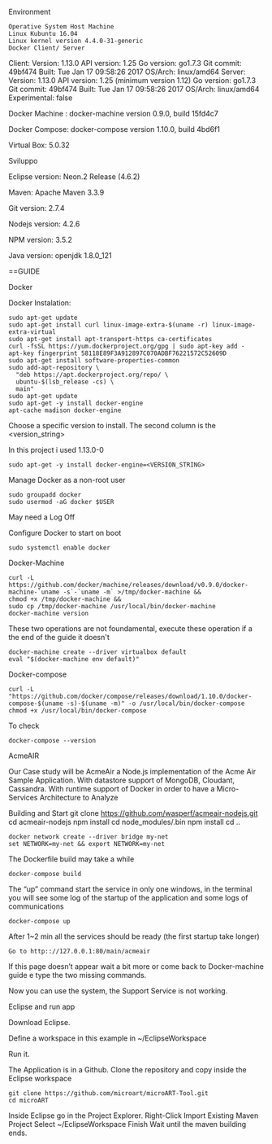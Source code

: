 ﻿Environment

    Operative System Host Machine
    Linux Kubuntu 16.04
    Linux kernel version 4.4.0-31-generic
    Docker Client/ Server

Client:
    Version:      1.13.0
    API version:  1.25
    Go version:   go1.7.3
    Git commit:   49bf474
    Built:        Tue Jan 17 09:58:26 2017
    OS/Arch:      linux/amd64
Server:
    Version:      1.13.0
    API version:  1.25 (minimum version 1.12)
    Go version:   go1.7.3
    Git commit:   49bf474
    Built:        Tue Jan 17 09:58:26 2017
    OS/Arch:      linux/amd64
    Experimental: false

Docker Machine : 
    docker-machine version 0.9.0, build 15fd4c7

Docker Compose:
    docker-compose version 1.10.0, build 4bd6f1

Virtual Box:
    5.0.32

Sviluppo

Eclipse version: 
    Neon.2 Release (4.6.2)

Maven: 
    Apache Maven 3.3.9

Git version:
    2.7.4

Nodejs version: 
    4.2.6

NPM version: 
    3.5.2

Java version:
    openjdk 1.8.0_121

==GUIDE

Docker

Docker Instalation:

    sudo apt-get update
    sudo apt-get install curl linux-image-extra-$(uname -r) linux-image-extra-virtual
    sudo apt-get install apt-transport-https ca-certificates
    curl -fsSL https://yum.dockerproject.org/gpg | sudo apt-key add -
    apt-key fingerprint 58118E89F3A912897C070ADBF76221572C52609D
    sudo apt-get install software-properties-common
    sudo add-apt-repository \
      "deb https://apt.dockerproject.org/repo/ \
      ubuntu-$(lsb_release -cs) \
      main"
    sudo apt-get update
    sudo apt-get -y install docker-engine
    apt-cache madison docker-engine

Choose a specific version to install. The second column is the <version_string>

In this project i used 1.13.0-0

    sudo apt-get -y install docker-engine=<VERSION_STRING>


Manage Docker as a non-root user

    sudo groupadd docker
    sudo usermod -aG docker $USER

May need a Log Off



Configure Docker to start on boot

    sudo systemctl enable docker

Docker-Machine

    curl -L https://github.com/docker/machine/releases/download/v0.9.0/docker-machine-`uname -s`-`uname -m` >/tmp/docker-machine &&
    chmod +x /tmp/docker-machine &&
    sudo cp /tmp/docker-machine /usr/local/bin/docker-machine
    docker-machine version
    
These two operations are not foundamental, execute these operation if a the end of the guide it doesn't

    docker-machine create --driver virtualbox default
    eval "$(docker-machine env default)"

Docker-compose

    curl -L "https://github.com/docker/compose/releases/download/1.10.0/docker-compose-$(uname -s)-$(uname -m)" -o /usr/local/bin/docker-compose
    chmod +x /usr/local/bin/docker-compose

To check

    docker-compose --version

AcmeAIR

Our Case study will be AcmeAir a Node.js implementation of the Acme Air Sample Application. 
With datastore support of MongoDB, Cloudant, Cassandra. 
With runtime support of  Docker in order to have a  Micro-Services Architecture to Analyze

Building and Start
    git clone https://github.com/wasperf/acmeair-nodejs.git
    cd acmeair-nodejs
    npm install
    cd node_modules/.bin
    npm install
    cd ..
    
    docker network create --driver bridge my-net
    set NETWORK=my-net && export NETWORK=my-net 

The Dockerfile build may take a while

    docker-compose build

The “up” command start the service in only one windows, in the terminal you will see some log of the startup of the application and some logs of communications

    docker-compose up

After 1~2 min all the services should be ready (the first startup take longer)

    Go to http:://127.0.0.1:80/main/acmeair

If this page doesn’t appear wait a bit more or come back to Docker-machine guide e type the two missing commands.


Now you can use the system, the Support Service is not working.


Eclipse and run app

Download Eclipse.

Define a workspace in this example in ~/EclipseWorkspace

Run it. 

The Application is in a Github. Clone the repository and copy inside the Eclipse workspace

    git clone https://github.com/microart/microART-Tool.git
    cd microART

Inside Eclipse go in the Project Explorer.
    Right-Click
    Import 
    Existing Maven Project
    Select ~/EclipseWorkspace
    Finish
Wait until the maven building ends.
